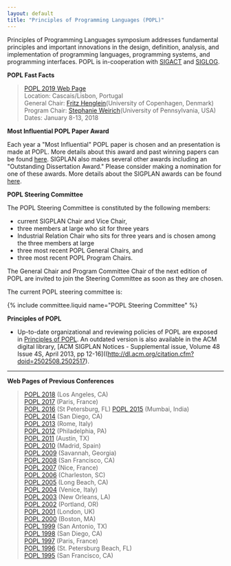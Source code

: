 ```yaml
---
layout: default
title: "Principles of Programming Languages (POPL)"
---
```

Principles of Programming Languages symposium addresses fundamental
principles and important innovations in the design, definition,
analysis, and implementation of programming languages, programming
systems, and programming interfaces. POPL is in-cooperation with
[SIGACT](http://www.acm.org/sigact) and [SIGLOG](http://www.acm.org/siglog).


**POPL Fast Facts**

> [POPL 2019 Web Page](http://popl19.sigplan.org)  
> Location: Cascais/Lisbon, Portugal  
> General Chair: [Fritz Henglein](http://www.diku.dk/~henglein/)(University of Copenhagen, Denmark)
> Program Chair: [Stephanie Weirich](https://www.cis.upenn.edu/~sweirich/)(University of Pennsylvania, USA)
> Dates: January 8-13, 2018  

**Most Influential POPL Paper Award**

Each year a "Most Influential" POPL paper is chosen and an
presentation is made at POPL. More details about this award and
past winning papers can be found [here](/Awards/Conferences/). SIGPLAN
also makes several other awards including an "Outstanding
Dissertation Award." Please consider making a nomination for one of
these awards.  More details about the SIGPLAN awards can be found
[here](/Awards/).

**POPL Steering Committee**

The POPL Steering Committee is constituted by the following members:  

-   current SIGPLAN Chair and Vice Chair,
-   three members at large who sit for three years
-   Industrial Relation Chair who sits for three years and is chosen among the three members at large
-   three most recent POPL General Chairs, and
-   three most recent POPL Program Chairs.

The General Chair and Program Committee Chair of the next edition of POPL are invited to join the Steering Committee as soon as they are chosen.

The current POPL steering committee is:

{% include committee.liquid name="POPL Steering Committee" %}

**Principles of POPL**
 
  * Up-to-date organizational and reviewing policies of POPL are exposed
     in [Principles of POPL](/Conferences/POPL/Principles/).
     An outdated version is also available in the ACM digital library,
     [ACM SIGPLAN Notices - Supplemental issue, Volume 48 Issue 4S, April 2013,
     pp 12-16]((http://dl.acm.org/citation.cfm?doid=2502508.2502517).


----

**Web Pages of Previous Conferences**

> [POPL 2018](http://conf.researchr.org/home/POPL-2018) (Los Angeles, CA)  
> [POPL 2017](http://conf.researchr.org/home/POPL-2017) (Paris, France)  
> [POPL 2016](http://conf.researchr.org/home/POPL-2016) (St Petersburg, FL)
> [POPL 2015](http://popl.mpi-sws.org/2015/) (Mumbai, India)  
> [POPL 2014](http://popl.mpi-sws.org/2014/) (San Diego, CA)  
> [POPL 2013](http://popl.mpi-sws.org/2013/) (Rome, Italy)  
> [POPL 2012](http://www.cse.psu.edu/popl/12/) (Philadelphia, PA)  
> [POPL 2011](http://www.cse.psu.edu/popl/11/) (Austin, TX)  
> [POPL 2010](http://www.cse.psu.edu/popl/10/) (Madrid, Spain)  
> [POPL 2009](http://www.cs.ucsd.edu/popl/09/) (Savannah, Georgia)  
> [POPL 2008](http://www.cs.ucsd.edu/popl/08/) (San Francisco, CA)  
> [POPL 2007](http://www.cs.ucsd.edu/popl/07/) (Nice, France)  
> [POPL 2006](http://www.cs.princeton.edu/~dpw/popl/06/) (Charleston, SC)  
> [POPL 2005](http://www.cs.princeton.edu/~dpw/popl/05/) (Long Beach, CA)  
> [POPL 2004](http://cristal.inria.fr/POPL2004/) (Venice, Italy)  
> [POPL 2003](http://www.cs.berkeley.edu/~aiken/popl03/) (New Orleans, LA)  
> [POPL 2002](http://www.cse.ogi.edu/PacSoft/conf/popl/) (Portland, OR)  
> [POPL 2001](http://www.daimi.au.dk/~popl01/) (London, UK)  
> [POPL 2000](http://www.research.ibm.com/people/w/wegman/POPL.html) (Boston, MA)  
> [POPL 1999](http://www.cs.princeton.edu/~appel/popl99/) (San Antonio, TX)  
> [POPL 1998](http://cm.bell-labs.com/cm/cs/who/dbm/POPL98/index.html) (San Diego, CA)  
> [POPL 1997](http://www.cs.umd.edu/~pugh/popl97/) (Paris, France)  
> [POPL 1996](ftp://parcftp.xerox.com/pub/popl96/popl96.html) (St. Petersburg Beach, FL)  
> [POPL 1995](http://www.cs.wustl.edu/~cytron/popl95.html) (San Francisco, CA)  

